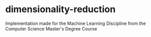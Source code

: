 # dimensionality-reduction
Implementation made for the Machine Learning Discipline from the Computer Science Master's Degree Course 
